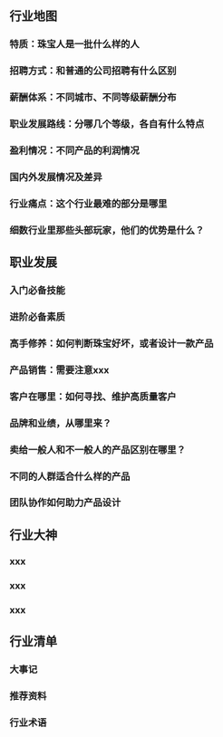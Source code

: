 ## 行业地图
### 特质：珠宝人是一批什么样的人
### 招聘方式：和普通的公司招聘有什么区别
### 薪酬体系：不同城市、不同等级薪酬分布
### 职业发展路线：分哪几个等级，各自有什么特点
### 盈利情况：不同产品的利润情况
### 国内外发展情况及差异
### 行业痛点：这个行业最难的部分是哪里
### 细数行业里那些头部玩家，他们的优势是什么？

## 职业发展
### 入门必备技能
### 进阶必备素质
### 高手修养：如何判断珠宝好坏，或者设计一款产品
### 产品销售：需要注意xxx
### 客户在哪里：如何寻找、维护高质量客户
### 品牌和业绩，从哪里来？
### 卖给一般人和不一般人的产品区别在哪里？
### 不同的人群适合什么样的产品
### 团队协作如何助力产品设计



## 行业大神
### xxx
### xxx
### xxx

## 行业清单
### 大事记
### 推荐资料
### 行业术语

